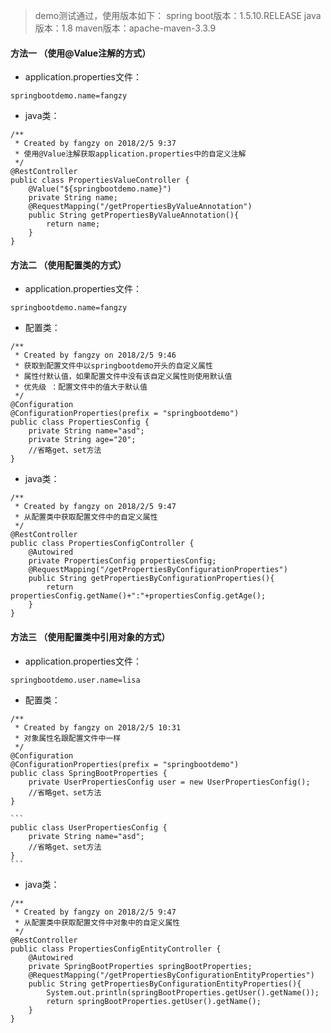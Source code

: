 

> demo测试通过，使用版本如下：
> spring boot版本：1.5.10.RELEASE
> java版本：1.8
> maven版本：apache-maven-3.3.9

#### 方法一 （使用@Value注解的方式）
- application.properties文件：
```
springbootdemo.name=fangzy
```
- java类：
```
/**
 * Created by fangzy on 2018/2/5 9:37
 * 使用@Value注解获取application.properties中的自定义注解
 */
@RestController
public class PropertiesValueController {
    @Value("${springbootdemo.name}")
    private String name;
    @RequestMapping("/getPropertiesByValueAnnotation")
    public String getPropertiesByValueAnnotation(){
        return name;
    }
}
```

#### 方法二 （使用配置类的方式）
- application.properties文件：
```
springbootdemo.name=fangzy
```
- 配置类：
```
/**
 * Created by fangzy on 2018/2/5 9:46
 * 获取到配置文件中以springbootdemo开头的自定义属性
 * 属性付默认值，如果配置文件中没有该自定义属性则使用默认值
 * 优先级 ：配置文件中的值大于默认值
 */
@Configuration
@ConfigurationProperties(prefix = "springbootdemo")
public class PropertiesConfig {
    private String name="asd";
    private String age="20";
	//省略get、set方法
}
```
- java类：
```
/**
 * Created by fangzy on 2018/2/5 9:47
 * 从配置类中获取配置文件中的自定义属性
 */
@RestController
public class PropertiesConfigController {
    @Autowired
    private PropertiesConfig propertiesConfig;
    @RequestMapping("/getPropertiesByConfigurationProperties")
    public String getPropertiesByConfigurationProperties(){
        return propertiesConfig.getName()+":"+propertiesConfig.getAge();
    }
}
```
#### 方法三  （使用配置类中引用对象的方式）
- application.properties文件：
```
springbootdemo.user.name=lisa
```
- 配置类：
```
/**
 * Created by fangzy on 2018/2/5 10:31
 * 对象属性名跟配置文件中一样
 */
@Configuration
@ConfigurationProperties(prefix = "springbootdemo")
public class SpringBootProperties {
    private UserPropertiesConfig user = new UserPropertiesConfig();
    //省略get、set方法
}
```

	```
	public class UserPropertiesConfig {
		private String name="asd";
		//省略get、set方法
	}
	```
- java类：
```
/**
 * Created by fangzy on 2018/2/5 9:47
 * 从配置类中获取配置文件中对象中的自定义属性
 */
@RestController
public class PropertiesConfigEntityController {
    @Autowired
    private SpringBootProperties springBootProperties;
    @RequestMapping("/getPropertiesByConfigurationEntityProperties")
    public String getPropertiesByConfigurationEntityProperties(){
        System.out.println(springBootProperties.getUser().getName());
        return springBootProperties.getUser().getName();
    }
}
```
